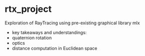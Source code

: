 # rtx_project
Exploration of RayTracing using pre-existing graphical library mlx

- key takeaways and understandings:
- quaternion rotation
- optics
- distance computation in Euclidean space
